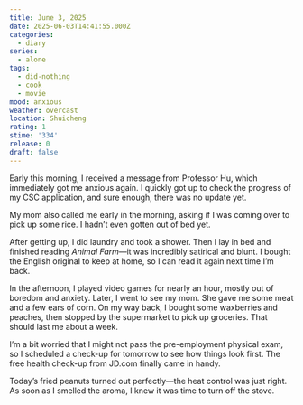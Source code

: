 ```yaml
---
title: June 3, 2025
date: 2025-06-03T14:41:55.000Z
categories:
  - diary
series:
  - alone
tags:
  - did-nothing
  - cook
  - movie
mood: anxious
weather: overcast
location: Shuicheng
rating: 1
stime: '334'
release: 0
draft: false
---
```


Early this morning, I received a message from Professor Hu, which immediately got me anxious again. I quickly got up to check the progress of my CSC application, and sure enough, there was no update yet.  

My mom also called me early in the morning, asking if I was coming over to pick up some rice. I hadn’t even gotten out of bed yet.  

After getting up, I did laundry and took a shower. Then I lay in bed and finished reading *Animal Farm*—it was incredibly satirical and blunt. I bought the English original to keep at home, so I can read it again next time I’m back.  

In the afternoon, I played video games for nearly an hour, mostly out of boredom and anxiety. Later, I went to see my mom. She gave me some meat and a few ears of corn. On my way back, I bought some waxberries and peaches, then stopped by the supermarket to pick up groceries. That should last me about a week.  

I’m a bit worried that I might not pass the pre-employment physical exam, so I scheduled a check-up for tomorrow to see how things look first. The free health check-up from JD.com finally came in handy.  

Today’s fried peanuts turned out perfectly—the heat control was just right. As soon as I smelled the aroma, I knew it was time to turn off the stove. 